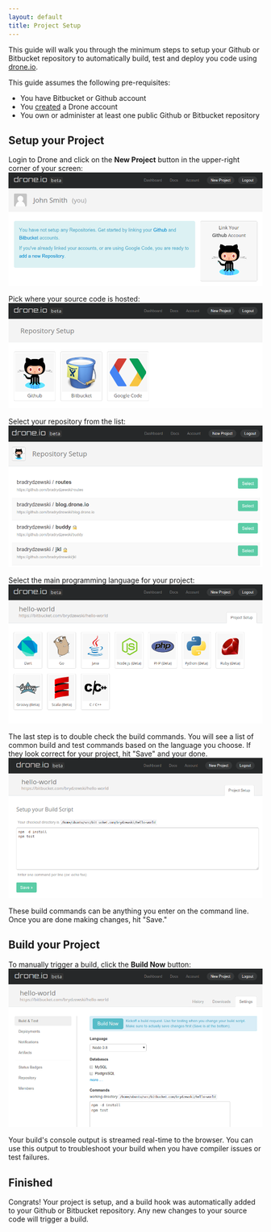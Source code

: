 ```yaml
---
layout: default
title: Project Setup
---
```

This guide will walk you through the minimum steps to setup your Github or
Bitbucket repository to automatically build, test and deploy you code using
[drone.io](https://drone.io).

This guide assumes the following pre-requisites:

* You have Bitbucket or Github account
* You [created](https://drone.io/register) a Drone account
* You own or administer at least one public Github or Bitbucket repository

## Setup your Project

Login to Drone and click on the **New Project** button in the upper-right
corner of your screen:
![Dashboard](img/screenshot_dashboard.png)

Pick where your source code is hosted:
![Host](img/screenshot_repo_setup_hosts.png)

Select your repository from the list:
![List](img/screenshot_repo_setup_list.png)

Select the main programming language for your project:
![Lang](img/screenshot_repo_setup_lang.png)

The last step is to double check the build commands.  You will see a list of common build and test commands based on the language you choose.  If they look correct for your project, hit "Save" and your done.  
![Script](img/screenshot_repo_setup_cmds.png)

These build commands can be anything you enter on the command line.  Once you are done making changes, hit "Save."

## Build your Project

To manually trigger a build, click the **Build Now** button:
![Build Now](img/screenshot_repo_setup_buildnow.png)

Your build's console output is streamed real-time to the browser. You can use this
output to troubleshoot your build when you have compiler issues or test failures.

<!--
### Triggering Builds

**drone.io** will automatically add a [post-recieve hook](https://help.github.com/articles/post-receive-hooks)
to your Github project:

> Every GitHub repo has the option to communicate with a web server whenever
> the repo is pushed to. These "WebHooks" can be used to update an external
> issue tracker, <b>trigger CI builds</b>, update a backup mirror, or even deploy
> to your production server.

### Private Repositories

If you project is private, **drone.io** will also add a
deploy key to your repo:

> A deploy key is an SSH key that is stored on the server and grants access
> to a single repo on GitHub. This key is attached directly to the repo
> instead of to a user account.

<a name="bitbucket"></a>
## Bitbucket

### Build Hooks

**drone.io** will automatically add a [service hook](https://confluence.atlassian.com/display/BITBUCKET/Managing+Bitbucket+Services)
to your Bitbucket repo. A service hook is a URL that gets invoked
every time you commit a code change, and instructs **drone.io** to
checkout, build and test your code.

### Private Repositories

If you project is private, **drone.io** will also add a deploy key to your repo:

> A deployment key grants read-only access to a public or private repository.
> With a deployment key a user or a process can pull or clone a repository over
> SSH. <b>Deployment Keys are particularly useful when you need to authenticate
> a build server to checkout and test your code.</b>

<a name="googlecode"></a>
## Google Code

### Build Hooks

In order to setup continuous integration with **drone.io**, you should add
a [Post-Commit Hook](https://code.google.com/p/support/wiki/PostCommitWebHooks)
to your project settings:

> Post-Commit Web Hooks allow projects to setup web services that receive
> project commit notifications from Google Code. Such services could be used
> to integrate external tools including <b>continuous build systems</b>,
> bug trackers, project metrics, and social networks.

In Drone

In Google Code

-->

## Finished

Congrats! Your project is setup, and a build hook was automatically added to
your Github or Bitbucket repository. Any new changes to your source code will
trigger a build.
